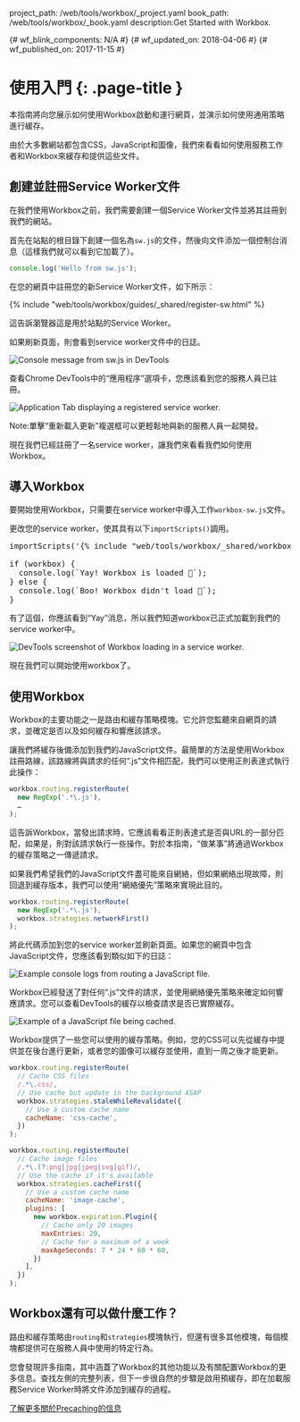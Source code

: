 project_path: /web/tools/workbox/_project.yaml
book_path: /web/tools/workbox/_book.yaml
description:Get Started with Workbox.

{# wf_blink_components: N/A #}
{# wf_updated_on: 2018-04-06 #}
{# wf_published_on: 2017-11-15 #}

# 使用入門 {: .page-title }

本指南將向您展示如何使用Workbox啟動和運行網頁，並演示如何使用通用策略進行緩存。

由於大多數網站都包含CSS，JavaScript和圖像，我們來看看如何使用服務工作者和Workbox來緩存和提供這些文件。

## 創建並註冊Service Worker文件

在我們使用Workbox之前，我們需要創建一個Service Worker文件並將其註冊到我們的網站。

首先在站點的根目錄下創建一個名為`sw.js`的文件，然後向文件添加一個控制台消息（這樣我們就可以看到它加載了）。

```javascript
console.log('Hello from sw.js');
```

在您的網頁中註冊您的新Service Worker文件，如下所示：

{% include "web/tools/workbox/guides/_shared/register-sw.html" %}

這告訴瀏覽器這是用於站點的Service Worker。

如果刷新頁面，則會看到service worker文件中的日誌。

![Console message from sw.js in DevTools](../images/guides/get-started/hello-console.png)

查看Chrome DevTools中的“應用程序”選項卡，您應該看到您的服務人員已註冊。

![Application Tab displaying a registered service worker.](../images/guides/get-started/application-tab.png)

Note:單擊“重新載入更新”複選框可以更輕鬆地與新的服務人員一起開發。

現在我們已經註冊了一名service
worker，讓我們來看看我們如何使用Workbox。

## 導入Workbox

要開始使用Workbox，只需要在service
worker中導入工作`workbox-sw.js`文件。

更改您的service
worker，使其具有以下`importScripts()`調用。

<pre class="prettyprint js">
importScripts('{% include "web/tools/workbox/_shared/workbox-sw-cdn-url.html" %}');

if (workbox) {
  console.log(`Yay! Workbox is loaded 🎉`);
} else {
  console.log(`Boo! Workbox didn't load 😬`);
}
</pre>

有了這個，你應該看到“Yay”消息，所以我們知道workbox已正式加載到我們的service
worker中。

![DevTools screenshot of Workbox loading in a service worker.](../images/guides/get-started/yay-loaded.png)

現在我們可以開始使用workbox了。

## 使用Workbox

Workbox的主要功能之一是路由和緩存策略模塊。它允許您監聽來自網頁的請求，並確定是否以及如何緩存和響應該請求。

讓我們將緩存後備添加到我們的JavaScript文件。最簡單的方法是使用Workbox註冊路線，該路線將與請求的任何“.js”文件相匹配，我們可以使用正則表達式執行此操作：

```javascript
workbox.routing.registerRoute(
  new RegExp('.*\.js'),
  …
);
```

這告訴Workbox，當發出請求時，它應該看看正則表達式是否與URL的一部分匹配，如果是，則對該請求執行一些操作。對於本指南，“做某事”將通過Workbox的緩存策略之一傳遞請求。

如果我們希望我們的JavaScript文件盡可能來自網絡，但如果網絡出現故障，則回退到緩存版本，我們可以使用“網絡優先”策略來實現此目的。

```javascript
workbox.routing.registerRoute(
  new RegExp('.*\.js'),
  workbox.strategies.networkFirst()
);
```

將此代碼添加到您的service
worker並刷新頁面。如果您的網頁中包含JavaScript文件，您應該看到類似如下的日誌：

![Example console logs from routing a JavaScript file.](../images/guides/get-started/routing-example.png)

Workbox已經發送了對任何“.js”文件的請求，並使用網絡優先策略來確定如何響應請求。您可以查看DevTools的緩存以檢查請求是否已實際緩存。

![Example of a JavaScript file being cached.](../images/guides/get-started/cached-request.png)

Workbox提供了一些您可以使用的緩存策略。例如，您的CSS可以先從緩存中提供並在後台進行更新，或者您的圖像可以緩存並使用，直到一周之後才能更新。

```javascript
workbox.routing.registerRoute(
  // Cache CSS files
  /.*\.css/,
  // Use cache but update in the background ASAP
  workbox.strategies.staleWhileRevalidate({
    // Use a custom cache name
    cacheName: 'css-cache',
  })
);

workbox.routing.registerRoute(
  // Cache image files
  /.*\.(?:png|jpg|jpeg|svg|gif)/,
  // Use the cache if it's available
  workbox.strategies.cacheFirst({
    // Use a custom cache name
    cacheName: 'image-cache',
    plugins: [
      new workbox.expiration.Plugin({
        // Cache only 20 images
        maxEntries: 20,
        // Cache for a maximum of a week
        maxAgeSeconds: 7 * 24 * 60 * 60,
      })
    ],
  })
);
```

## Workbox還有可以做什麼工作？

路由和緩存策略由`routing`和`strategies`模塊執行，但還有很多其他模塊，每個模塊都提供可在服務人員中使用的特定行為。

您會發現許多指南，其中涵蓋了Workbox的其他功能以及有關配置Workbox的更多信息。查找左側的完整列表，但下一步很自然的步驟是啟用預緩存，即在加載服務Service Worker時將文件添加到緩存的過程。

<a href="./precache-files" class="button">了解更多關於Precaching的信息</a>
